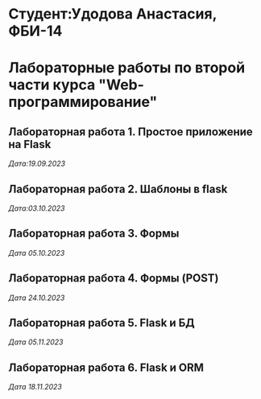 # Студент:Удодова Анастасия, ФБИ-14

# Лабораторные работы по второй части курса "Web-программирование"

## Лабораторная работа 1. Простое приложение на Flask

*Дата:19.09.2023*

## Лабораторная работа 2. Шаблоны в flask

*Дата:03.10.2023*

## Лабораторная работа 3. Формы

*Дата 05.10.2023*

## Лабораторная работа 4. Формы (POST)

*Дата 24.10.2023*

## Лабораторная работа 5. Flask и БД

*Дата 05.11.2023*

## Лабораторная работа 6. Flask и ORM

*Дата 18.11.2023*
